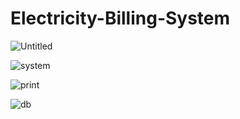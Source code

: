 # Electricity-Billing-System

![Untitled](https://github.com/Jett78/Electricity-Billing-System/assets/120304533/689b894b-5ee0-48d4-8d78-53c393060562)










![system](https://github.com/Jett78/Electricity-Billing-System/assets/120304533/3eb7496f-ae30-402f-a3e0-f4782e653b58)










![print](https://github.com/Jett78/Electricity-Billing-System/assets/120304533/148a189a-eb8a-4c4a-adc9-8539381f1b90)










![db](https://github.com/Jett78/Electricity-Billing-System/assets/120304533/a5b5f55a-c713-4e5b-9a96-bbe60416d654)
